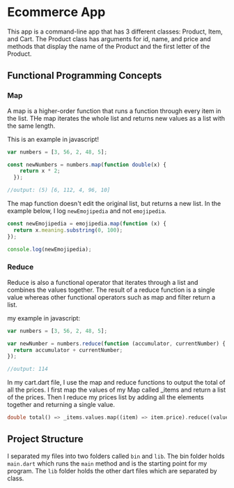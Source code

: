 # Ecommerce App

This app is a command-line app that has 3 different classes: Product, Item, and Cart.
The Product class has arguments for id, name, and price and
methods that display the name of the Product and the first letter
of the Product.

## Functional Programming Concepts

### Map

A map is a higher-order function that runs a function through every item in the list.
THe map iterates the whole list and returns new values as a list with the same length.

This is an example in javascript!

```javascript
var numbers = [3, 56, 2, 48, 5];

const newNumbers = numbers.map(function double(x) {
    return x * 2;
  });

//output: (5) [6, 112, 4, 96, 10]
```

The map function doesn't edit the original list, but returns a new list. In the example below,
I log `newEmojipedia` and not `emojipedia`.

```javascript
const newEmojipedia = emojipedia.map(function (x) {
  return x.meaning.substring(0, 100);
});

console.log(newEmojipedia);
```

### Reduce

Reduce is also a functional operator that iterates through a list and combines the values together.
The result of a reduce function is a single value whereas other functional operators such as map and filter return a list.

my example in javascript:

```javascript
var numbers = [3, 56, 2, 48, 5];

var newNumber = numbers.reduce(function (accumulator, currentNumber) {
  return accumulator + currentNumber;
});

//output: 114
```

In my cart.dart file, I use the map and reduce functions to output the total
of all the prices. I first map the values of my Map called _items and return
a list of the prices. Then I reduce my prices list by adding all the elements
together and returning a single value.

```dart
double total() => _items.values.map((item) => item.price).reduce((value, element) => value + element);
```

## Project Structure

I separated my files into two folders called `bin` and `lib`. The bin folder holds `main.dart`
which runs the `main` method and is the starting point for my program. The `lib` folder holds
the other dart files which are separated by class.
